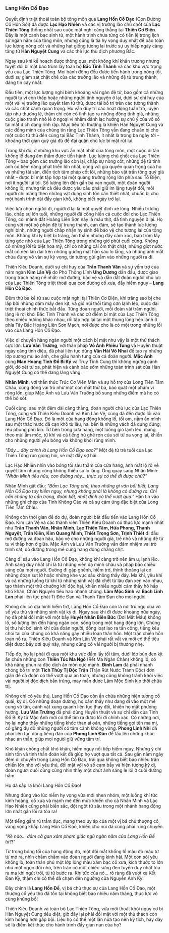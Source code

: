 ### Lang Hồn Cổ Đạo

Quyết định triệt thoái toàn bộ tông môn qua **Lang Hồn Cổ Đạo** (Con Đường Cổ Hồn Sói) đã được **Lạc Hạo Nhiên** và các vị trưởng lão chủ chốt của **Lạc Thiên Tông** thống nhất sau cuộc mật nghị căng thẳng tại **Thiên Cơ Điện**. Đây là một canh bạc sinh tử, một hành trình chưa từng có tiền lệ trong lịch sử ngàn năm của tông môn, nhưng cũng là tia hy vọng duy nhất để bảo toàn lực lượng nòng cốt và những hạt giống tương lai trước sự uy hiếp ngày càng tăng từ **Hàn Nguyệt Cung** và các thế lực thù địch phương Bắc.

Ngay sau khi kế hoạch được thông qua, một không khí khẩn trương nhưng tuyệt đối bí mật bao trùm lấy toàn bộ **Bắc Tinh Thành** và các khu vực trọng yếu của Lạc Thiên Tông. Mọi hành động đều được tiến hành trong bóng tối, dưới sự giám sát chặt chẽ của các trưởng lão và những đệ tử trung thành, đáng tin cậy nhất.

Đầu tiên, một lực lượng nghi binh khoảng vài ngàn đệ tử, bao gồm cả những người tu vi còn thấp hoặc những người tình nguyện ở lại, dưới sự chỉ huy của một vài vị trưởng lão quyết tâm tử thủ, được tái bố trí trên các tường thành và các chốt canh quan trọng. Họ vẫn duy trì các hoạt động tuần tra, luyện tập như thường lệ, thậm chí còn cố tình tạo ra những động tĩnh giả, những cuộc giao tranh nhỏ lẻ ở ngoại vi nhằm đánh lạc hướng sự chú ý của vô số tai mắt địch đang rình rập. Mục tiêu tối thượng là khiến Hàn Nguyệt Cung và các đồng minh của chúng tin rằng Lạc Thiên Tông vẫn đang chuẩn bị cho một cuộc tử thủ đến cùng tại Bắc Tinh Thành, ít nhất là trong ba ngày tới – khoảng thời gian quý giá đủ để đại quân chủ lực bí mật rút lui.

Trong khi đó, ở những khu vực ẩn mật nhất của tông môn, một cuộc di tản khổng lồ đang âm thầm được tiến hành. Lực lượng chủ chốt của Lạc Thiên Tông – bao gồm các trưởng lão còn lại, chấp sự nòng cốt, những đệ tử tinh anh có tiềm năng phát triển lớn nhất, cùng với gia quyến quan trọng của họ và những tài sản, điển tịch tâm pháp cốt lõi, những bảo vật trấn tông quý giá nhất – được bí mật tập hợp tại một quảng trường rộng lớn phía sau Tổ Điện, nơi ít người lui tới. Số lượng lên đến gần ba vạn người, một đoàn người khổng lồ, nhưng tất cả đều được yêu cầu phải giữ im lặng tuyệt đối, mỗi người chỉ mang theo những vật dụng sinh tồn cần thiết nhất, chuẩn bị cho một hành trình dài đầy gian khổ, không biết ngày trở lại.

Việc lựa chọn người đi, người ở lại là một quyết định xé lòng. Nhiều trưởng lão, chấp sự lớn tuổi, những người đã cống hiến cả cuộc đời cho Lạc Thiên Tông, coi mảnh đất Hoàng Liên Sơn này là máu thịt, đã tình nguyện ở lại. Họ cùng với một bộ phận đệ tử trung thành, can đảm, sẽ tạo thành lực lượng nghi binh, những người chấp nhận hy sinh để bảo vệ cho tương lai của tông môn. Không khí ly biệt bi tráng, âm thầm nhưng đầy cảm xúc, bao trùm lấy từng góc nhỏ của Lạc Thiên Tông trong những giờ phút cuối cùng. Không có những lời từ biệt hoa mỹ, chỉ có những cái ôm thật chặt, những giọt nước mắt cố nén lăn dài trên những gương mặt hằn sâu lo lắng, và những ánh mắt chứa đựng vô vàn sự kỳ vọng, tin tưởng gửi gắm vào những người ra đi.

Thiên Kiêu Doanh, dưới sự chỉ huy của **Trần Thanh Vân** và sự yểm trợ của năm ngàn **Kim Lân Vệ** do Phó Thống Lĩnh **Ưng Dương** dẫn đầu, được giao trọng trách nặng nề nhất: mở đường, bảo vệ và dẫn dắt đoàn người chủ lực của Lạc Thiên Tông triệt thoái qua con đường cổ xưa, đầy hiểm nguy – **Lang Hồn Cổ Đạo**.

Đêm thứ ba kể từ sau cuộc mật nghị tại Thiên Cơ Điện, khi trăng sao bị che lấp bởi những đám mây đen kịt, và gió núi thổi từng cơn lạnh lẽo, cuộc đại triệt thoái chính thức bắt đầu. Từng đoàn người, mỗi đoàn vài trăm người, lặng lẽ rời khỏi Bắc Tinh Thành và các cứ điểm bí mật của Lạc Thiên Tông theo nhiều hướng khác nhau, rồi tập hợp lại tại một thung lũng hẻo lánh ở phía Tây Bắc Hoàng Liên Sơn Mạch, nơi được cho là có một trong những lối vào của Lang Hồn Cổ Đạo.

Việc di chuyển hàng ngàn người một cách bí mật như vậy là một thử thách cực lớn. **Lưu Vân Trường**, với thân pháp **Vô Ảnh Phiêu Tung** và Huyễn thuật ngày càng tinh diệu, đã phải liên tục dùng **Vân Hải Vô Nhai** để tạo ra những lớp sương mù ảo ảnh, che giấu hành tung của cả đoàn người. **Mặc Ảnh** cùng **Man Hoang Tinh Đồ Bi Ký** và Truy Tinh Cung thì không ngừng cảnh giới, dò xét từ xa, phát hiện và cảnh báo sớm những toán trinh sát của Hàn Nguyệt Cung có thể đang lảng vảng.

**Nhân Minh**, với thần thức Trúc Cơ Viên Mãn và sự hỗ trợ của Long Tiên Tâm Châu, cũng đóng vai trò như một con mắt thứ ba, bao quát một phạm vi rộng lớn, giúp Mặc Ảnh và Lưu Vân Trường bổ sung những điểm mà họ có thể bỏ sót.

Cuối cùng, sau một đêm dài căng thẳng, đoàn người chủ lực của Lạc Thiên Tông, cùng với Thiên Kiêu Doanh và Kim Lân Vệ, cũng đã đến được lối vào Lang Hồn Cổ Đạo. Đó là một cửa hang động khổng lồ, tối om, nằm ẩn mình sau một thác nước đã cạn khô từ lâu, hai bên là những vách đá dựng đứng, rêu phong phủ kín. Từ bên trong cửa hang, một luồng gió lạnh lẽo, mang theo mùi ẩm mốc, tử khí và cả tiếng hú ghê rợn của sói từ xa vọng lại, khiến cho những người yếu bóng vía không khỏi rùng mình.

_"Đây... đây chính là Lang Hồn Cổ Đạo sao?"_ Một đệ tử trẻ tuổi của Lạc Thiên Tông run giọng hỏi, vẻ mặt đầy sợ hãi.

Lạc Hạo Nhiên nhìn vào bóng tối sâu thẳm của cửa hang, ánh mắt lộ rõ vẻ quyết tâm nhưng cũng không thiếu sự lo lắng. Ông quay sang Nhân Minh: _"Nhân Minh tiểu hữu, con đường này... thực sự có thể đi được chứ?"_

Nhân Minh gật đầu: _"Bẩm Lạc Tông chủ, theo những gì vãn bối biết, Lang Hồn Cổ Đạo tuy hiểm nguy, nhưng không phải là không có đường ra. Chỉ cần chúng ta cẩn trọng, đoàn kết, nhất định có thể vượt qua."_ Hắn tin vào những ghi chép của Tinh Không Các và cả sự cảm ứng đặc biệt của Long Tiên Tâm Châu.

Không còn thời gian để do dự, đoàn người bắt đầu tiến vào Lang Hồn Cổ Đạo. Kim Lân Vệ và các thành viên Thiên Kiêu Doanh có thực lực mạnh nhất như **Trần Thanh Vân, Nhân Minh, Lạc Thiên Tâm, Hứa Phong, Thanh Nguyệt, Trần Kiên, Kim Quang Minh, Thiết Trọng Sơn, Trịnh Thiết** đi đầu mở đường và đoạn hậu, bảo vệ cho những người già, trẻ nhỏ và những đệ tử tu vi thấp hơn ở giữa. Mặc Ảnh và Lưu Vân Trường vẫn đảm nhiệm vai trò trinh sát, dò đường trong mê cung hang động chằng chịt.

Càng đi sâu vào Lang Hồn Cổ Đạo, không khí càng trở nên âm u, lạnh lẽo. Ánh sáng duy nhất chỉ là từ những viên dạ minh châu và pháp bảo chiếu sáng của mọi người. Đường đi gập ghềnh, hiểm trở, thỉnh thoảng lại có những đoạn sụt lở hoặc những khe vực sâu không thấy đáy. Ma khí, yêu khí và cả những luồng tử khí từ những sinh vật đã chết từ lâu đan xen vào nhau, tạo thành một thứ chướng khí độc hại, khiến nhiều người cảm thấy hô hấp khó khăn, Chân Nguyên tiêu hao nhanh chóng. **Lâm Mộc Sinh** và **Bạch Linh Lan** phải liên tục phát Tị Độc Đan và Thanh Tâm Đan cho mọi người.

Không chỉ có địa hình hiểm trở, Lang Hồn Cổ Đạo còn là nơi trú ngụ của vô số yêu thú và những sinh vật kỳ dị. Ngay sau khi đi được khoảng nửa ngày, họ đã phải đối mặt với một bầy **Huyết Nhãn Biên Bức** (Dơi Mắt Máu) khổng lồ, số lượng lên đến hàng ngàn con, sống trong một hang động lớn. Chúng bị thu hút bởi sinh khí của đoàn người, đồng loạt lao ra tấn công, tiếng kêu chói tai của chúng có khả năng gây nhiễu loạn thần hồn. Một trận chiến hỗn loạn nổ ra. Thiên Kiêu Doanh và Kim Lân Vệ phải rất vất vả mới có thể tiêu diệt được bầy dơi quỷ này, nhưng cũng có vài người bị thương nhẹ.

Tiếp đó, họ lại phải đi qua một khu vực đầm lầy tối tăm, dưới lớp bùn đen kịt ẩn chứa những con **Thiên Túc Ma Ngô** (Rết Ma Ngàn Chân) khổng lồ, có khả năng phun ra độc dịch ăn mòn cực mạnh. **Đinh Lam** đã phải nhanh chóng bố trí một **Tích Thủy Tị Độc Trận** (Trận Rút Nước Tránh Độc) đơn giản để cả đoàn có thể vượt qua an toàn, nhưng cũng không tránh khỏi việc vài người bị độc dịch bắn trúng, may mắn được Lâm Mộc Sinh kịp thời chữa trị.

Không chỉ có yêu thú, Lang Hồn Cổ Đạo còn ẩn chứa những hiện tượng cổ quái, kỳ dị. Có những đoạn đường, họ cảm thấy như đang đi vào một mê cung vô tận, cảnh vật xung quanh liên tục thay đổi, khiến họ mất phương hướng. **Lưu Vân Trường** đã phải dùng Huyễn thuật và sự chỉ dẫn của Tinh Đồ Bi Ký từ Mặc Ảnh mới có thể tìm ra được lối đi chính xác. Có những nơi, họ lại nghe thấy những tiếng khóc than ai oán, những tiếng gọi tên ma mị, cố gắng dụ dỗ những người có tâm cảnh không vững. **Phong Linh Nhi** đã phải liên tục dùng tiếng đàn của **Phong Linh Đàn** để tấu lên những khúc nhạc an thần, giúp mọi người giữ vững tâm trí.

Khó khăn chồng chất khó khăn, hiểm nguy nối tiếp hiểm nguy. Nhưng ý chí sinh tồn và tinh thần đoàn kết đã giúp họ vượt qua tất cả. Sau gần năm ngày đêm di chuyển trong Lang Hồn Cổ Đạo, trải qua không biết bao nhiêu trận chiến lớn nhỏ với yêu thú, đối mặt với vô số cạm bẫy và hiện tượng kỳ dị, đoàn người cuối cùng cũng nhìn thấy một chút ánh sáng le lói ở cuối đường hầm.

Họ đã sắp ra khỏi Lang Hồn Cổ Đạo!

Nhưng đúng vào lúc niềm hy vọng vừa mới nhen nhóm, một luồng khí tức kinh hoàng, cổ xưa và mạnh mẽ đến mức khiến cho cả Nhân Minh và Lạc Hạo Nhiên cũng phải biến sắc, đột ngột từ sâu trong một nhánh hang động lớn nhất gần lối ra tỏa ra!

Một tiếng gầm rú trầm đục, mang theo uy áp của một vị bá chủ thượng cổ, vang vọng khắp Lang Hồn Cổ Đạo, khiến cho núi đá cũng phải rung chuyển.

_"Kẻ nào... dám cả gan xâm phạm giấc ngủ ngàn năm của Lang Hồn Đế ta?!"_

Từ trong bóng tối của hang động đó, một đôi mắt khổng lồ màu đỏ máu từ từ mở ra, nhìn chằm chằm vào đoàn người đang kinh hãi. Một con sói yêu khổng lồ, toàn thân phủ một lớp lông màu xám bạc cổ xưa, kích thước to lớn như một ngọn đồi nhỏ, trên trán có một chiếc sừng đen tuyền duy nhất tỏa ra ma khí ngút trời, từ từ bước ra. Khí tức của nó... rõ ràng đã vượt xa Kết Đan Kỳ, thậm chí có thể đã chạm đến ngưỡng cửa Nguyên Anh Kỳ!

Đây chính là **Lang Hồn Đế**, vị bá chủ thực sự của Lang Hồn Cổ Đạo, một thượng cổ yêu thú đã tồn tại không biết bao nhiêu năm tháng, thực lực vô cùng khủng bố!

Thiên Kiêu Doanh và toàn bộ Lạc Thiên Tông, vừa mới thoát khỏi nguy cơ bị Hàn Nguyệt Cung tiêu diệt, giờ đây lại phải đối mặt với một thử thách còn kinh hoàng hơn gấp bội. Liệu họ có thể một lần nữa tạo nên kỳ tích, hay đây sẽ là điểm kết thúc cho hành trình đầy gian nan của họ?
